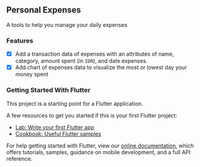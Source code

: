 ## Personal Expenses

A tools to help you manage your daily expenses

### Features

- [x] Add a transaction data of expenses with an attributes of name, category, amount spent (in `IDR`), and date expenses.
- [x] Add chart of expenses data to visualize the most or lowest day your money spent

### Getting Started With Flutter

This project is a starting point for a Flutter application.

A few resources to get you started if this is your first Flutter project:

- [Lab: Write your first Flutter app](https://flutter.dev/docs/get-started/codelab)
- [Cookbook: Useful Flutter samples](https://flutter.dev/docs/cookbook)

For help getting started with Flutter, view our
[online documentation](https://flutter.dev/docs), which offers tutorials,
samples, guidance on mobile development, and a full API reference.
